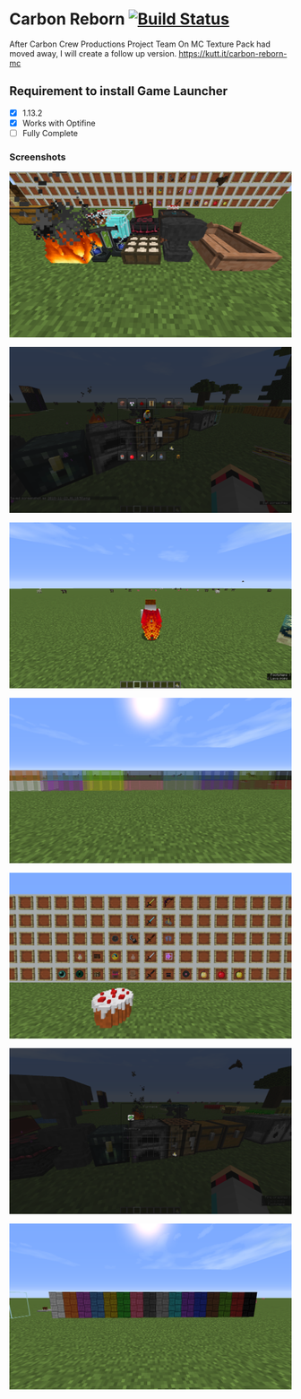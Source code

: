 # Carbon Reborn [![Build Status](https://img.shields.io/badge/build-passing-brightgreen.svg?branch=master)](https://github.com/1DavidCarbon/carbons-smash-mc-resource-pack/releases)
After Carbon Crew Productions Project Team On MC Texture Pack had moved away, I will create a follow up version.
https://kutt.it/carbon-reborn-mc


## Requirement to install Game Launcher

- [X] 1.13.2
- [X] Works with Optifine
- [ ] Fully Complete

### Screenshots

![](https://raw.githubusercontent.com/1DavidCarbon/carbons-smash-mc-resource-pack/master/screenshots/3D-models.png)

![Fixed](https://raw.githubusercontent.com/1DavidCarbon/carbons-smash-mc-resource-pack/master/screenshots/creative.png)

![](https://raw.githubusercontent.com/1DavidCarbon/carbons-smash-mc-resource-pack/master/screenshots/eyltra-wings.png)

![](https://raw.githubusercontent.com/1DavidCarbon/carbons-smash-mc-resource-pack/master/screenshots/glass.png)

![](https://raw.githubusercontent.com/1DavidCarbon/carbons-smash-mc-resource-pack/master/screenshots/items.png)

![](https://raw.githubusercontent.com/1DavidCarbon/carbons-smash-mc-resource-pack/master/screenshots/transparent%20gui.png)

![](https://raw.githubusercontent.com/1DavidCarbon/carbons-smash-mc-resource-pack/master/screenshots/wool.png)
